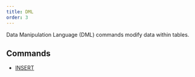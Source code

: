 ```yaml
---
title: DML
order: 3
---
```


Data Manipulation Language (DML) commands modify data within tables.

## Commands

- [INSERT](./insert.md)
